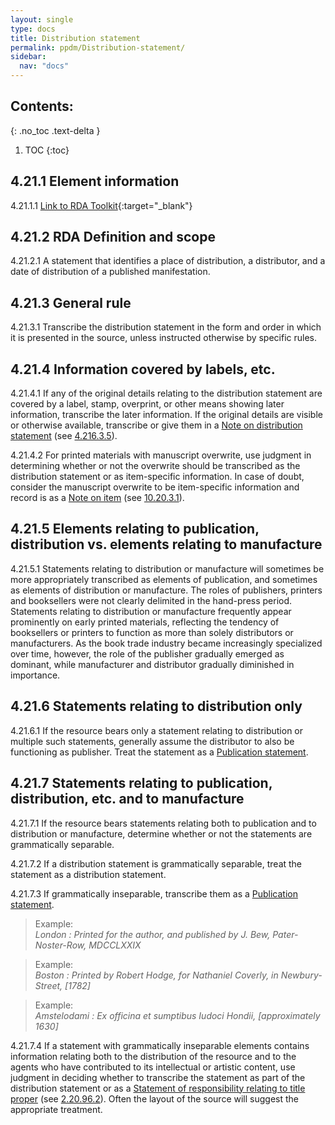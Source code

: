 ```yaml
---
layout: single
type: docs
title: Distribution statement
permalink: ppdm/Distribution-statement/
sidebar:
  nav: "docs"
---
```


## Contents:
{: .no_toc .text-delta }

1. TOC
{:toc}

## 4.21.1 Element information

<a name="4.21.1.1">4.21.1.1</a> [Link to RDA Toolkit](https://beta.rdatoolkit.org/Content/Index?externalId=en-US_ala-2112f6fd-1796-3e26-b0ae-d0eb776977e2){:target="_blank"}

## 4.21.2 RDA Definition and scope

<a name="4.21.2.1">4.21.2.1</a> A statement that identifies a place of distribution, a distributor, and a date of distribution of a published manifestation.

## 4.21.3 General rule

<a name="4.21.3.1">4.21.3.1</a>  Transcribe the distribution statement in the form and order in which it is presented in the source, unless instructed otherwise by specific rules.

## 4.21.4 Information covered by labels, etc.

<a name="4.21.4.1">4.21.4.1</a> If any of the original details relating to the distribution statement are covered by a label, stamp, overprint, or other means showing later information, transcribe the later information. If the original details are visible or otherwise available, transcribe or give them in a [Note on distribution statement](/DCRMR/ppdm/Note-on-distribution-statement) (see [4.216.3.5](/DCRMR/ppdm/Note-on-distribution-statement/#4.216.3.5)).

<a name="4.21.4.2">4.21.4.2</a>  For printed materials with manuscript overwrite, use judgment in determining whether or not the overwrite should be transcribed as the distribution statement or as item-specific information. In case of doubt, consider the manuscript overwrite to be item-specific information and record is as a [Note on item](/DCRMR/notes-on-items/Note-on-item/) (see [10.20.3.1](/DCRMR/notes-on-items/Note-on-item/#10.20.3.1)).

## 4.21.5 Elements relating to publication, distribution vs. elements relating to manufacture

<a name="4.21.5.1">4.21.5.1</a> Statements relating to distribution or manufacture will sometimes be more appropriately transcribed as elements of publication, and sometimes as elements of distribution or manufacture. The roles of publishers, printers and booksellers were not clearly delimited in the hand-press period. Statements relating to distribution or manufacture frequently appear prominently on early printed materials, reflecting the tendency of booksellers or printers to function as more than solely distributors or manufacturers. As the book trade industry became increasingly specialized over time, however, the role of the publisher gradually emerged as dominant, while manufacturer and distributor gradually diminished in importance.

## 4.21.6 Statements relating to distribution only

<a name="4.21.6.1">4.21.6.1</a> If the resource bears only a statement relating to distribution or multiple such statements, generally assume the distributor to also be functioning as publisher. Treat the statement as a [Publication statement](/DCRMR/ppdm/Publication-statement/). 

## 4.21.7 Statements relating to publication, distribution, etc. and to manufacture

<a name="4.21.7.1">4.21.7.1</a> If the resource bears statements relating both to publication and to distribution or manufacture, determine whether or not the statements are grammatically separable. 

<a name="4.21.7.2">4.21.7.2</a> If a distribution statement is grammatically separable, treat the statement as a distribution statement. 

<a name="4.21.7.3">4.21.7.3</a>  If grammatically inseparable, transcribe them as a [Publication statement](/DCRMR/ppdm/Publication-statement/). 

>Example:  
><CITE>London : Printed for the author, and published by J. Bew, Pater-Noster-Row, MDCCLXXIX</CITE>

>Example:  
><CITE>Boston : Printed by Robert Hodge, for Nathaniel Coverly, in Newbury-Street, [1782]</CITE>

>Example:  
><CITE>Amstelodami : Ex officina et sumptibus Iudoci Hondii, [approximately 1630]</CITE>

<a name="4.21.7.4">4.21.7.4</a> If a statement with grammatically inseparable elements contains information relating both to the distribution of the resource and to the agents who have contributed to its intellectual or artistic content, use judgment in deciding whether to transcribe the statement as part of the distribution statement or as a [Statement of responsibility relating to title proper](/DCRMR/sor/Statement-of-responsibility-relating-to-title-proper/) (see [2.20.96.2](/DCRMR/sor/Statement-of-responsibility-relating-to-title-proper/#2.20.96.2)). Often the layout of the source will suggest the appropriate treatment.